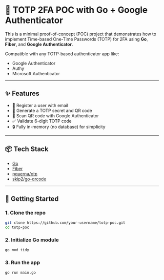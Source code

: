 # 🔐 TOTP 2FA POC with Go + Google Authenticator

This is a minimal proof-of-concept (POC) project that demonstrates how to implement Time-based One-Time Passwords (TOTP) for 2FA using **Go**, **Fiber**, and **Google Authenticator**.

Compatible with any TOTP-based authenticator app like:
- Google Authenticator
- Authy
- Microsoft Authenticator

---

## ✨ Features

- 📧 Register a user with email
- 🔑 Generate a TOTP secret and QR code
- 📲 Scan QR code with Google Authenticator
- ✅ Validate 6-digit TOTP code
- 🔒 Fully in-memory (no database) for simplicity

---

## 📦 Tech Stack

- [Go](https://golang.org/)
- [Fiber](https://gofiber.io/)
- [pquerna/otp](https://github.com/pquerna/otp)
- [skip2/go-qrcode](https://github.com/skip2/go-qrcode)

---

## 🚀 Getting Started

### 1. Clone the repo

```bash
git clone https://github.com/your-username/totp-poc.git
cd totp-poc
```

### 2. Initialize Go module

```bash
go mod tidy
```

### 3. Run the app

```bash
go run main.go
```